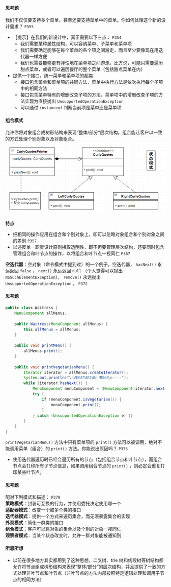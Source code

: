 #### 思考题
我们不仅仅要支持多个菜单，甚至还要支持菜单中的菜单。你如何处理这个新的设计需求？ `P355`
- 【提示】在我们的新设计中，真正需要以下三点： `P354`
  - 我们需要某种属性结构，可以容纳菜单、子菜单和菜单项
  - 我们需要确定能够在每个菜单的各个项之间游走，而且至少要像现在用迭代器一样方便
  - 我们也需要能够更有弹性地在菜单项之间游走。比方说，可能只需要遍历甜点菜单，或者可以遍历餐厅的整个菜单（包括甜点菜单在内）
- 提供一个接口，统一菜单和菜单项的超类
  - 接口包含菜单和菜单项的共同方法，菜单中执行方法是依次执行每个子项中的相同方法
  - 接口包含菜单特有的增删改查子项的方法，菜单项中的增删改查子项的方法实现为直接抛出 `UnsupportedOperationException`
  - 可以通过 `instanceof` 判断当前项是菜单还是菜单项

#### 组合模式
允许你将对象组合成树形结构来表现”整体/部分“层次结构。组合能让客户以一致的方式处理个别对象以及对象组合。
![组合模式](./img/11.%20组合模式.jpg)

**特点**
- 把相同的操作应用在组合和个别对象上，即可以忽略对象组合和个别对象之间的差别 `P357`
- 以违反单一职责设计原则换取透明性，即不但要管理层次结构，还要同时包含管理组合和叶节点的操作，以将组合和叶节点一视同仁 `P367`

**空迭代器**：空对象（命令模式中提到过）的一个例子。空迭代器， `hasNext()` 永远返回 `false` ， `next()` 永远返回 `null` （个人觉得可以抛出 `NoSuchElementException`）， `remove()` 永远抛出 `UnsupportedOperationException` 。 `P372`

#### 思考题
```java
public class Waitress {
    MenuComponent allMenus;
    
    public Waitress(MenuComponent allMenus) {
        this.allMenus = allMenus;
    }
    
    public void printMenu() {
        allMenus.print();
    }
    
    public void printVegetarianMenu() {
        Iterator iterator = allMenus.createIterator();
        System.out.println("\nVEGETARIAN MENU\n----");
        while (iterator.hasNext()) {
            MenuComponent menuComponent = (MenuComponent)iterator.next();
            try {
                if (menuComponent.isVegetarian()) {
                    menuComponent.print();
                }
            } catch (UnsupportedOperationException e) {}
        }
    }
}
```
`printVegetarianMenu()` 方法中只有菜单项的 `print()` 方法可以被调用，绝对不能调用菜单（组合）的 `print()` 方法。你能说出原因吗？ `P373`
-  使用迭代器遍历时已经会遍历所有的节点（包括组合节点和叶节点），而组合节点会打印所有子节点信息，如果调用组合节点的 `print()` ，则必定会重复打印某些叶节点。

#### 思考题
配对下列模式和描述： `P379`  
**策略模式**：封装可互换的行为，并使用委托决定使用哪一个  
**适配器模式**：改变一个或多个类的接口  
**迭代器模式**：提供一个方式来遍历集合，而无须暴露集合的实现  
**外观模式**：简化一群类的接口  
**组合模式**：客户可以将对象的集合以及个别的对象一视同仁  
**观察者模式**：当某个状态改变时，允许一群对象能被通知到

#### 所思所想
- 以前在很多地方其实都用到了这种思想，二叉树、trie 树和线段树等树结构都允许将节点组成树形结构来表现”整体/部分“的层次结构，并且提供了一致的方式处理非叶节点和叶节点（非叶节点的方法内部按照特定逻辑处理和调用子节点的相同方法）
